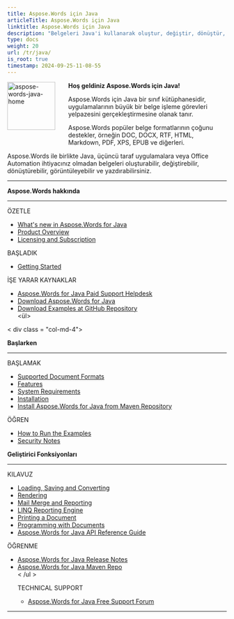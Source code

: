 ```yaml
---
title: Aspose.Words için Java
articleTitle: Aspose.Words için Java
linktitle: Aspose.Words için Java
description: "Belgeleri Java'i kullanarak oluştur, değiştir, dönüştür, göster ve yazdır."
type: docs
weight: 20
url: /tr/java/
is_root: true
timestamp: 2024-09-25-11-08-55
---
```


<img src="home_1" alt="aspose-words-java-home" align="left" style="width:110px; margin: 0 30px 30px 0"/>

**Hoş geldiniz Aspose.Words için Java!**

Aspose.Words için Java bir sınıf kütüphanesidir, uygulamalarının büyük bir belge işleme görevleri yelpazesini gerçekleştirmesine olanak tanır.

Aspose.Words popüler belge formatlarının çoğunu destekler, örneğin DOC, DOCX, RTF, HTML, Markdown, PDF, XPS, EPUB ve diğerleri.

Aspose.Words ile birlikte Java, üçüncü taraf uygulamalara veya Office Automation ihtiyacınız olmadan belgeleri oluşturabilir, değiştirebilir, dönüştürebilir, görüntüleyebilir ve yazdırabilirsiniz.

------

<div class="satır">
		<div class="col-md-4">
		<p><b>Aspose.Words hakkında</b></p>
						 <hr><p>ÖZETLE</p></hr>
						 <ul>
								 <li><a href="/words/java/what-s-new-in-aspose-words-for-java/">What's new in Aspose.Words for Java</a></li>
								 <li><a href="/words/java/product-overview/">Product Overview</a></li>
								 <li><a href="/words/java/licensing/">Licensing and Subscription</a></li>
						</ul>
						 <p>BAŞLADIK</p>
						 <ul>
								<li><a href="/words/java/getting-started/">Getting Started</a></li>
						</ul>
				<p>İŞE YARAR KAYNAKLAR</p>
						 <ul>
								 <li><a href="https://helpdesk.aspose.com/">Aspose.Words for Java Paid Support Helpdesk</a></li>
								 <li><a href="https://releases.aspose.com/words/java">Download Aspose.Words for Java</a></li>
								 <li><a href="https://github.com/aspose-words/Aspose.Words-for-Java">Download Examples at GitHub Repository</a></li>
			<ül>
		</div>
	< div class = "col-md-4">
			<p><b>Başlarken</b></p>
						 <hr><p>BAŞLAMAK</p></hr>
						 <ul>
								 <li><a href="/words/java/supported-document-formats/">Supported Document Formats</a></li>
								 <li><a href="/words/java/features/">Features</a></li>
								 <li><a href="/words/java/system-requirements/">System Requirements</a></li>
								 <li><a href="/words/java/installation/">Installation</a></li>
								<li><a href="https://repository.aspose.com/words/">Install Aspose.Words for Java from Maven Repository</a></li>
						</ul>
						 <p>ÖĞREN</p>
						 <ul>
								 <li><a href="/words/java/how-to-run-the-examples/">How to Run the Examples</a></li>
									<li><a href="/words/java/security/">Security Notes</a></li>
						</ul>
		</div>
	<div class="col-md-4">
					<p><b>Geliştirici Fonksiyonları</b></p>
						 <hr><p>KILAVUZ</p></hr>
						 <ul>
								 <li><a href="/words/java/loading-saving-and-converting/">Loading, Saving and Converting</a></li>
								 <li><a href="/words/java/rendering/">Rendering</a></li>
								 <li><a href="/words/java/mail-merge-and-reporting/">Mail Merge and Reporting</a></li>
								 <li><a href="/words/java/linq-reporting-engine/">LINQ Reporting Engine</a></li>
								 <li><a href="/words/java/print-a-document-programmatically-or-using-dialogs/">Printing a Document</a></li>
								 <li><a href="/words/java/programming-with-documents/">Programming with Documents</a></li>
								 <li><a href="https://reference.aspose.com/words/java">Aspose.Words for Java API Reference Guide</a></li>
						</ul>
							<p>ÖĞRENME</p>
						 <ul>
								 <li><a href="https://releases.aspose.com/words/java/release-notes/">Aspose.Words for Java Release Notes</a></li>
								 <li><a href="https://releases.aspose.com/java/repo/com/aspose/aspose-words/">Aspose.Words for Java Maven Repo</a></li>
			< /ul >
				<p>TECHNICAL SUPPORT</p>
							<ul>
								 <li><a href="https://forum.aspose.com/c/words/8">Aspose.Words for Java Free Support Forum</a></li>
						</ul>
	</div>
</div>

------
